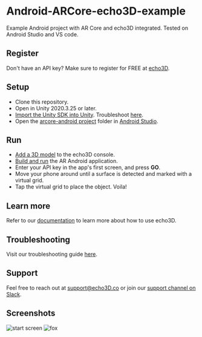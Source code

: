 # Android-ARCore-echo3D-example
Example Android project with AR Core and echo3D integrated. Tested on Android Studio and VS code.

## Register
Don't have an API key? Make sure to register for FREE at [echo3D](https://console.echo3D.co/#/auth/register).

## Setup
* Clone this repository.
* Open in Unity 2020.3.25 or later.
* [Import the Unity SDK into Unity](https://medium.com/r/?url=https%3A%2F%2Fdocs.echo3d.co%2Funity%2Finstallation). Troubleshoot [here](https://medium.com/r/?url=https%3A%2F%2Fdocs.echo3d.co%2Funity%2Ftroubleshooting%23im-getting-a-newtonsoft.json.dll-error-in-unity).
* Open the [arcore-android project](/arcore-android) folder in [Android Studio](https://developer.android.com/studio).

## Run
* [Add a 3D model](https://docs.echo3D.co/quickstart/add-a-3d-model) to the echo3D console.
* [Build and run](https://developer.android.com/studio/run) the AR Android application.
* Enter your API key in the app's first screen, and press **GO**.
* Move your phone around until a surface is detected and marked with a virtual grid.
* Tap the virtual grid to place the object. Voila!

## Learn more
Refer to our [documentation](https://docs.echo3D.co/) to learn more about how to use echo3D.

## Troubleshooting
Visit our troubleshooting guide [here](https://docs.echo3d.co/unity/troubleshooting#im-getting-a-newtonsoft.json.dll-error-in-unity).

## Support
Feel free to reach out at [support@echo3D.co](mailto:support@echo3D.co) or join our [support channel on Slack](https://go.echo3D.co/join).

## Screenshots
![start screen](/screenshots/start%20screen.jpg)
![fox](/screenshots/fox.jpg)
